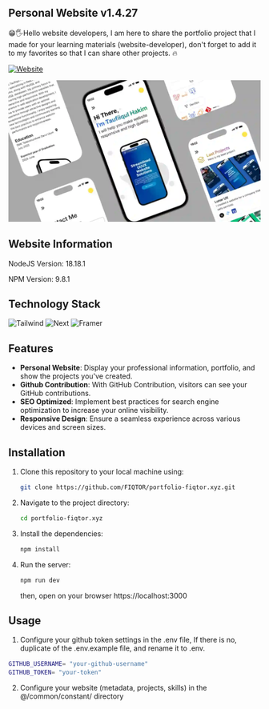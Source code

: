 ## Personal Website v1.4.27

😁🖐️Hello website developers, I am here to share the portfolio project that I made for your learning materials (website-developer), don't forget to add it to my favorites so that I can share other projects. 🔥

<a href="https://fiqtor.xyz"><img alt="Website" src="https://img.shields.io/badge/Live_Demo-fiqtor.xyz-white?style=flat&logo=email"></a>

<img src="/public/img/projects/personal-website.webp">

## Website Information

<p>NodeJS Version: 18.18.1</p>
<p>NPM Version: 9.8.1</p>

## Technology Stack

![Tailwind](https://img.shields.io/badge/Tailwind-white?logo=tailwind-css)
![Next](https://img.shields.io/badge/Next_JS-white?logo=nextdotjs&logoColor=black)
![Framer](https://img.shields.io/badge/Framer_Motion-white?logo=framer&logoColor=black)

## Features

- **Personal Website**: Display your professional information, portfolio, and show the projects you've created.
- **Github Contribution**: With GitHub Contribution, visitors can see your GitHub contributions.
- **SEO Optimized**: Implement best practices for search engine optimization to increase your online visibility.
- **Responsive Design**: Ensure a seamless experience across various devices and screen sizes.

## Installation

1. Clone this repository to your local machine using:

   ```bash
   git clone https://github.com/FIQTOR/portfolio-fiqtor.xyz.git
   ```

2. Navigate to the project directory:
   ```bash
   cd portfolio-fiqtor.xyz
   ```
3. Install the dependencies:
   ```bash
   npm install
   ```
4. Run the server:
   ```bash
   npm run dev
   ```
   then, open on your browser https://localhost:3000

## Usage

1.  Configure your github token settings in the .env file, If there is no, duplicate of the .env.example file, and rename it to .env.

```bash
GITHUB_USERNAME= "your-github-username"
GITHUB_TOKEN= "your-token"
```

2.  Configure your website (metadata, projects, skills) in the @/common/constant/ directory
